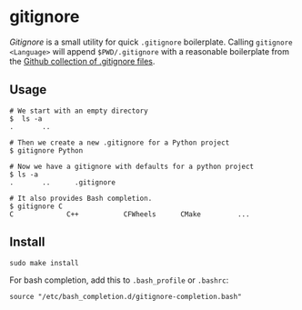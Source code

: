 # gitignore

_Gitignore_ is a small utility for quick `.gitignore` boilerplate. Calling
`gitignore <Language>` will append `$PWD/.gitignore` with a reasonable
boilerplate from the [Github collection of .gitignore
files](https://github.com/github/gitignore).

## Usage

```
# We start with an empty directory
$  ls -a
.		..

# Then we create a new .gitignore for a Python project
$ gitignore Python

# Now we have a gitignore with defaults for a python project
$ ls -a
.		..		.gitignore

# It also provides Bash completion.
$ gitignore C
C             C++           CFWheels      CMake         ...
```

## Install

```
sudo make install
```

For bash completion, add this to `.bash_profile` or `.bashrc`:
```
source "/etc/bash_completion.d/gitignore-completion.bash"
```
